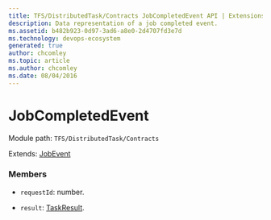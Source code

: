 ```yaml
---
title: TFS/DistributedTask/Contracts JobCompletedEvent API | Extensions for Azure DevOps Services
description: Data representation of a job completed event.
ms.assetid: b482b923-0d97-3ad6-a8e0-2d4707fd3e7d
ms.technology: devops-ecosystem
generated: true
author: chcomley
ms.topic: article
ms.author: chcomley
ms.date: 08/04/2016
---
```


# JobCompletedEvent

Module path: `TFS/DistributedTask/Contracts`

Extends: [JobEvent](../../../TFS/DistributedTask/Contracts/JobEvent.md)

### Members

- `requestId`: number.

- `result`: [TaskResult](../../../TFS/DistributedTask/Contracts/TaskResult.md).
